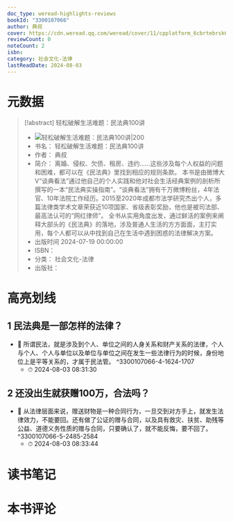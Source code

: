 ```yaml
---
doc_type: weread-highlights-reviews
bookId: "3300107066"
author: 典叔
cover: https://cdn.weread.qq.com/weread/cover/11/cpplatform_6cbrtebrsk6zkuthduz2f5/t7_cpplatform_6cbrtebrsk6zkuthduz2f51721384444.jpg
reviewCount: 0
noteCount: 2
isbn: 
category: 社会文化-法律
lastReadDate: 2024-08-03
---
```

# 元数据
> [!abstract] 轻松破解生活难题：民法典100讲
> - ![ 轻松破解生活难题：民法典100讲|200](https://cdn.weread.qq.com/weread/cover/11/cpplatform_6cbrtebrsk6zkuthduz2f5/t7_cpplatform_6cbrtebrsk6zkuthduz2f51721384444.jpg)
> - 书名： 轻松破解生活难题：民法典100讲
> - 作者： 典叔
> - 简介： 离婚、侵权、欠债、租房、违约……这些涉及每个人权益的问题和困难，都可以在《民法典》里找到相应的规则条款。
本书是由微博大V“谈典看法”通过他自己的个人实践和他对社会生活经典案例的剖析所撰写的一本“民法典实操指南”。“谈典看法”拥有千万微博粉丝，4年法官、10年法院工作经历。2015至2020年成都市法学研究杰出个人，多篇法律类学术文章荣获近10项国家、省级表彰奖励，他也是被司法部、最高法认可的“网红律师”。
全书从实用角度出发，通过鲜活的案例来阐释大部头的《民法典》的落地，涉及普通人生活的方方面面，主打实用，每个人都可以从中找到自己在生活中遇到困惑的法律解决方案。
> - 出版时间 2024-07-19 00:00:00
> - ISBN： 
> - 分类： 社会文化-法律
> - 出版社： 

# 高亮划线

## 1 民法典是一部怎样的法律？


- 📌 所谓民法，就是涉及到个人、单位之间的人身关系和财产关系的法律，个人与个人、个人与单位以及单位与单位之间在发生一些法律行为的时候，身份地位上是平等关系的，才属于民法管。 ^3300107066-4-1624-1707
    - ⏱ 2024-08-03 08:31:30 
## 2 还没出生就获赠100万，合法吗？


- 📌 从法律层面来说，赠送财物是一种合同行为，一旦交到对方手上，就发生法律效力，不能要回。还有做了公证的赠与合同，以及具有救灾、扶贫、助残等公益、道德义务性质的赠与合同，只要确认了，就不能反悔，要不回了。 ^3300107066-5-2485-2584
    - ⏱ 2024-08-03 08:33:44 
# 读书笔记

# 本书评论
